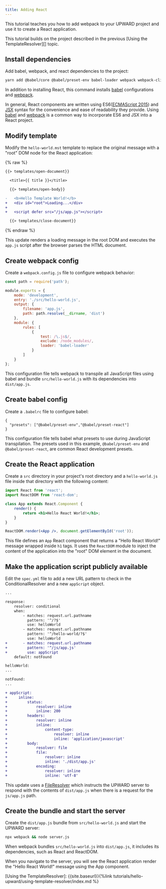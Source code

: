 ```yaml
---
title: Adding React
---
```


This tutorial teaches you how to add webpack to your UPWARD project and use it to create a React application.

This tutorial builds on the project described in the previous [Using the TemplateResolver][] topic.

## Install dependencies

Add babel, webpack, and react dependencies to the project:

```sh
yarn add @babel/core @babel/preset-env babel-loader webpack webpack-cli @babel/preset-react react react-dom
```

In addition to installing React, this command installs [babel][] configurations and [webpack][].

In general, React components are written using ES6([ECMAScript 2015][]) and [JSX][] syntax for the convenience and ease of readability they provide.
Using [babel][] and [webpack][] is a common way to incorporate ES6 and JSX into a React project.

## Modify template

Modify the `hello-world.mst` template to replace the original message with a "root" DOM node for the React application:

{% raw %}

```diff
{{> templates/open-document}}

  <title>{{ title }}</title>

  {{> templates/open-body}}

-   <b>Hello Template World!</b>
+   <div id="root">Loading...</div>
+
+   <script defer src="/js/app.js"></script>

  {{> templates/close-document}}
```

{% endraw %}

This update renders a loading message in the root DOM and executes the `app.js` script after the browser parses the HTML document.

## Create webpack config

Create a `webpack.config.js` file to configure webpack behavior:

```js
const path = require('path');

module.exports = {
    mode: 'development',
    entry: './src/hello-world.js',
    output: {
        filename: 'app.js',
        path: path.resolve(__dirname, 'dist')
    },
    module: {
        rules: [
            {
                test: /\.js$/,
                exclude: /node_modules/,
                loader: 'babel-loader'
            }
        ]
    }
};
```

This configuration file tells webpack to transpile all JavaScript files using babel and bundle `src/hello-world.js` with its dependencies into `dist/app.js`.

## Create babel config

Create a `.babelrc` file to configure babel:

```text
{
  "presets": ["@babel/preset-env","@babel/preset-react"]
}
```

This configuration file tells babel what presets to use during JavaScript transpilation.
The presets used in this example, `@babel/preset-env` and `@babel/preset-react`, are common React development presets.

## Create the React application

Create a `src` directory in your project's root directory and a `hello-world.js` file inside that directory with the following content:

```jsx
import React from 'react';
import ReactDOM from 'react-dom';

class App extends React.Component {
    render() {
        return <h1>Hello React World!</h1>;
    }
}

ReactDOM.render(<App />, document.getElementById('root'));
```

This file defines an `App` React component that returns a "Hello React World!" message wrapped inside `h1` tags.
It uses the `ReactDOM` module to inject the content of the application into the "root" DOM element in the document.

## Make the application script publicly available

Edit the `spec.yml` file to add a new URL pattern to check in the ConditionalResolver and a new `appScript` object.

```diff
...

response:
    resolver: conditional
    when:
        - matches: request.url.pathname
          pattern: '^/?$'
          use: helloWorld
        - matches: request.url.pathname
          pattern: '^/hello-world/?$'
          use: helloWorld
+       - matches: request.url.pathname
+         pattern: '^/js/app.js'
+         use: appScript
    default: notFound

helloWorld:
...

notFound:
...

+ appScript:
+     inline:
+         status:
+             resolver: inline
+             inline: 200
+         headers:
+             resolver: inline
+             inline:
+                 content-type:
+                     resolver: inline
+                     inline: 'application/javascript'
+         body:
+             resolver: file
+             file:
+                 resolver: inline
+                 inline: './dist/app.js'
+             encoding:
+                 resolver: inline
+                 inline: 'utf-8'
```

This update uses a [FileResolver][] which instructs the UPWARD server to respond with the contents of `dist/app.js` when there is a request for the `js/app.js` path.

## Create the bundle and start the server

Create the `dist/app.js` bundle from `src/hello-world.js` and start the UPWARD server:

```sh
npx webpack && node server.js
```

When webpack bundles `src/hello-world.js` into `dist/app.js`, it includes its dependencies, such as React and ReactDOM.

When you navigate to the server, you will see the React application render the "Hello React World!" message using the App component.

[Using the TemplateResolver]: {{site.baseurl}}{%link tutorials/hello-upward/using-template-resolver/index.md %}

[ecmascript 2015]: http://www.ecma-international.org/ecma-262/6.0/index.html
[jsx]: https://reactjs.org/docs/introducing-jsx.html
[babel]: https://babeljs.io/
[webpack]: https://webpack.js.org/
[FileResolver]: https://github.com/magento-research/pwa-studio/tree/develop/packages/upward-spec#fileresolver
